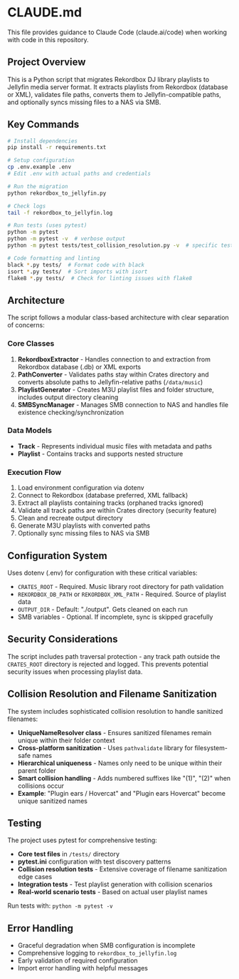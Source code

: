 # CLAUDE.md

This file provides guidance to Claude Code (claude.ai/code) when working with code in this repository.

## Project Overview

This is a Python script that migrates Rekordbox DJ library playlists to Jellyfin media server format. It extracts playlists from Rekordbox (database or XML), validates file paths, converts them to Jellyfin-compatible paths, and optionally syncs missing files to a NAS via SMB.

## Key Commands

```bash
# Install dependencies
pip install -r requirements.txt

# Setup configuration
cp .env.example .env
# Edit .env with actual paths and credentials

# Run the migration
python rekordbox_to_jellyfin.py

# Check logs
tail -f rekordbox_to_jellyfin.log

# Run tests (uses pytest)
python -m pytest
python -m pytest -v  # verbose output
python -m pytest tests/test_collision_resolution.py -v  # specific test file

# Code formatting and linting
black *.py tests/  # Format code with black
isort *.py tests/  # Sort imports with isort
flake8 *.py tests/  # Check for linting issues with flake8
```

## Architecture

The script follows a modular class-based architecture with clear separation of concerns:

### Core Classes

1. **RekordboxExtractor** - Handles connection to and extraction from Rekordbox database (.db) or XML exports
2. **PathConverter** - Validates paths stay within Crates directory and converts absolute paths to Jellyfin-relative paths (`/data/music`)
3. **PlaylistGenerator** - Creates M3U playlist files and folder structure, includes output directory cleaning
4. **SMBSyncManager** - Manages SMB connection to NAS and handles file existence checking/synchronization

### Data Models

- **Track** - Represents individual music files with metadata and paths
- **Playlist** - Contains tracks and supports nested structure

### Execution Flow

1. Load environment configuration via dotenv
2. Connect to Rekordbox (database preferred, XML fallback)
3. Extract all playlists containing tracks (orphaned tracks ignored)
4. Validate all track paths are within Crates directory (security feature)
5. Clean and recreate output directory
6. Generate M3U playlists with converted paths
7. Optionally sync missing files to NAS via SMB

## Configuration System

Uses dotenv (.env) for configuration with these critical variables:
- `CRATES_ROOT` - Required. Music library root directory for path validation
- `REKORDBOX_DB_PATH` or `REKORDBOX_XML_PATH` - Required. Source of playlist data
- `OUTPUT_DIR` - Default: "./output". Gets cleaned on each run
- SMB variables - Optional. If incomplete, sync is skipped gracefully

## Security Considerations

The script includes path traversal protection - any track path outside the `CRATES_ROOT` directory is rejected and logged. This prevents potential security issues when processing playlist data.

## Collision Resolution and Filename Sanitization

The system includes sophisticated collision resolution to handle sanitized filenames:

- **UniqueNameResolver class** - Ensures sanitized filenames remain unique within their folder context
- **Cross-platform sanitization** - Uses `pathvalidate` library for filesystem-safe names
- **Hierarchical uniqueness** - Names only need to be unique within their parent folder
- **Smart collision handling** - Adds numbered suffixes like "(1)", "(2)" when collisions occur
- **Example**: "Plugin ears / Hovercat" and "Plugin ears  Hovercat" become unique sanitized names

## Testing

The project uses pytest for comprehensive testing:

- **Core test files** in `/tests/` directory
- **pytest.ini** configuration with test discovery patterns
- **Collision resolution tests** - Extensive coverage of filename sanitization edge cases
- **Integration tests** - Test playlist generation with collision scenarios
- **Real-world scenario tests** - Based on actual user playlist names

Run tests with: `python -m pytest -v`

## Error Handling

- Graceful degradation when SMB configuration is incomplete
- Comprehensive logging to `rekordbox_to_jellyfin.log`
- Early validation of required configuration
- Import error handling with helpful messages